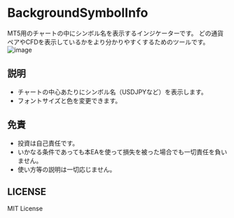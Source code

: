 # BackgroundSymbolInfo

MT5用のチャートの中にシンボル名を表示するインジケーターです。
どの通貨ペアやCFDを表示しているかをより分かりやすくするためのツールです。
![image](https://github.com/junmt/BackgroundSymbolInfo/assets/12598156/516b3400-6f1e-48c8-9e8f-ac585a1fd34b)

## 説明
- チャートの中心あたりにシンボル名（USDJPYなど）を表示します。
- フォントサイズと色を変更できます。

## 免責
- 投資は自己責任です。
- いかなる条件であっても本EAを使って損失を被った場合でも一切責任を負いません。
- 使い方等の説明は一切応じません。

## LICENSE
MIT License
